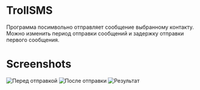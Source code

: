 # TrollSMS

Программа посимвольно отправляет сообщение выбранному контакту.
Можно изменить период отправки сообщений и задержку отправки первого сообщения.

# Screenshots
![Перед отправкой](https://pp.userapi.com/c637816/v637816519/5c8c2/g_ywes_dFfw.jpg) ![После отправки](https://pp.userapi.com/c637816/v637816519/5c8c9/7I4cFTjsCnE.jpg) ![Результат](https://pp.userapi.com/c637816/v637816519/5c8d0/VZFEfC-pFPg.jpg)
